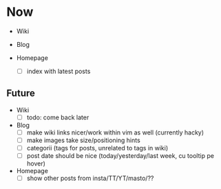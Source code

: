 # Now

- Wiki

- Blog

- Homepage
  - [ ] index with latest posts

## Future
- Wiki
  - [ ] todo: come back later

- Blog
  - [ ] make wiki links nicer/work within vim as well (currently hacky)
  - [ ] make images take size/positioning hints
  - [ ] categorii (tags for posts, unrelated to tags in wiki)
  - [ ] post date should be nice (today/yesterday/last week, cu tooltip pe hover)

- Homepage
  - [ ] show other posts from insta/TT/YT/masto/??
